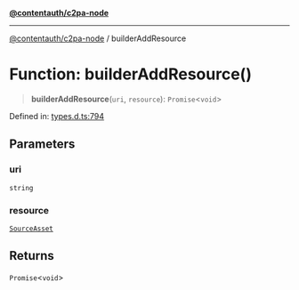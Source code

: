 [**@contentauth/c2pa-node**](../README.md)

***

[@contentauth/c2pa-node](../README.md) / builderAddResource

# Function: builderAddResource()

> **builderAddResource**(`uri`, `resource`): `Promise`\<`void`\>

Defined in: [types.d.ts:794](https://github.com/contentauth/c2pa-node-v2/blob/1df68df861d38a8c4eb7c634a613532727ec72d3/js-src/types.d.ts#L794)

## Parameters

### uri

`string`

### resource

[`SourceAsset`](../type-aliases/SourceAsset.md)

## Returns

`Promise`\<`void`\>
